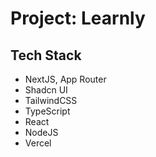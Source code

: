  # Project: Learnly

 ## Tech Stack
 * NextJS, App Router
 * Shadcn UI
 * TailwindCSS
 * TypeScript
 * React
 * NodeJS
 * Vercel

 
